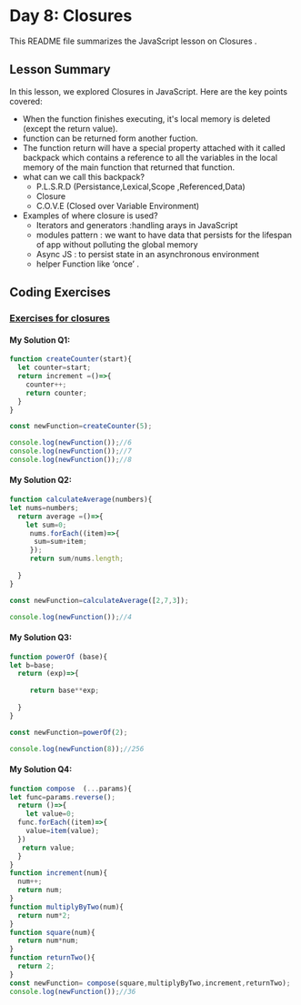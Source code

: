 
# Day 8: Closures 

This README file summarizes the JavaScript lesson on Closures .

## Lesson Summary

In this lesson, we explored Closures  in JavaScript. Here are the key points covered:

- When the function finishes executing, it's local memory is deleted (except the return value).
- function can be returned form another fuction.
- The function return will have a special property attached with it called backpack which contains a reference to all the variables in the local memory of the main function that returned that function.
- what can we call this backpack?
    - P.L.S.R.D (Persistance,Lexical,Scope ,Referenced,Data)
    - Closure
    - C.O.V.E (Closed over Variable Environment)
- Examples of where closure is used?
   - Iterators and generators :handling arays  in JavaScript
   - modules pattern :  we want to have data that persists for the lifespan of app without polluting the global memory
   - Async JS : to persist state in an asynchronous environment
   - helper Function like ‘once’ .
     


## Coding Exercises

### [Exercises for closures](https://github.com/orjwan-alrajaby/gsg-QA-Nablus-training-2023/blob/main/learning-sprint-1/week2%20-%20javaScript-the-hard-parts-v2/day%202/tasks.md)

#### My Solution Q1:
```javascript
function createCounter(start){
  let counter=start;
  return increment =()=>{
    counter++;
    return counter;
  }
}

const newFunction=createCounter(5);

console.log(newFunction());//6
console.log(newFunction());//7
console.log(newFunction());//8

```

#### My Solution Q2:
```javascript
function calculateAverage(numbers){
let nums=numbers;
  return average =()=>{
    let sum=0;
     nums.forEach((item)=>{
      sum=sum+item;
     });
     return sum/nums.length;
   
  }
}

const newFunction=calculateAverage([2,7,3]);

console.log(newFunction());//4
```


#### My Solution Q3:
```javascript
function powerOf (base){
let b=base;
  return (exp)=>{
   
     return base**exp;
   
  }
}

const newFunction=powerOf(2);

console.log(newFunction(8));//256

```



#### My Solution Q4:
```javascript
function compose  (...params){
let func=params.reverse();
  return ()=>{
    let value=0;
  func.forEach((item)=>{
    value=item(value);
  })
   return value;
  }
}
function increment(num){
  num++;
  return num;
}
function multiplyByTwo(num){
  return num*2;
}
function square(num){
  return num*num;
}
function returnTwo(){
  return 2;
}
const newFunction= compose(square,multiplyByTwo,increment,returnTwo);
console.log(newFunction());//36    
```
